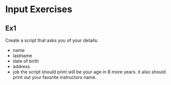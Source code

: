 # Input Exercises
<!-- talking about input, standard input and how to use them in python3-->

## Ex1
 Create a script that asks you of your details:
   * name
   * lastname
   * date of birth
   * address
   * job
    the script should print will be your age in 8 more years.
    it also should print out your favorite instructors name.